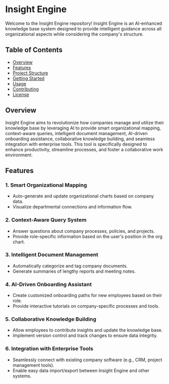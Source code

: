 # Insight Engine

Welcome to the Insight Engine repository! Insight Engine is an AI-enhanced knowledge base system designed to provide intelligent guidance across all organizational aspects while considering the company's structure.

## Table of Contents
<ul>
  <li><a href="#overview">Overview</a></li>
  <li><a href="#features">Features</a></li>
  <li><a href="#project-structure">Project Structure</a></li>
  <li><a href="#getting-started">Getting Started</a></li>
  <li><a href="#usage">Usage</a></li>
  <li><a href="#contributing">Contributing</a></li>
  <li><a href="#license">License</a></li>
</ul>
<h2 id="overview">Overview</h2>
Insight Engine aims to revolutionize how companies manage and utilize their knowledge base by leveraging AI to provide smart organizational mapping, context-aware queries, intelligent document management, AI-driven onboarding assistance, collaborative knowledge building, and seamless integration with enterprise tools. This tool is specifically designed to enhance productivity, streamline processes, and foster a collaborative work environment.
<h2 id="features">Features</h2>
<h3>1. Smart Organizational Mapping</h3>
<ul>
  <li>Auto-generate and update organizational charts based on company data.</li>
  <li>Visualize departmental connections and information flow.</li>
</ul>
<h3>2. Context-Aware Query System</h3>
<ul>
  <li>Answer questions about company processes, policies, and projects.</li>
  <li>Provide role-specific information based on the user's position in the org chart.</li>
</ul>
<h3>3. Intelligent Document Management</h3>
<ul>
  <li>Automatically categorize and tag company documents.</li>
  <li>Generate summaries of lengthy reports and meeting notes.</li>
</ul>
<h3>4. AI-Driven Onboarding Assistant</h3>
<ul>
  <li>Create customized onboarding paths for new employees based on their role.</li>
  <li>Provide interactive tutorials on company-specific processes and tools.</li>
</ul>
<h3>5. Collaborative Knowledge Building</h3>
<ul>
  <li>Allow employees to contribute insights and update the knowledge base.</li>
  <li>Implement version control and track changes to ensure data integrity.</li>
</ul>
<h3>6. Integration with Enterprise Tools</h3>
<ul>
  <li>Seamlessly connect with existing company software (e.g., CRM, project management tools).</li>
  <li>Enable easy data import/export between Insight Engine and other systems.</li>
</ul>
